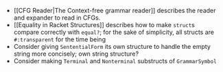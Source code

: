 * [[CFG Reader|The Context-free grammar reader]] describes the reader and expander to read in CFGs.
* [[Equality in Racket Structures]] describes how to make `struct`s compare correctly with `equal?`; for the sake of simplicity, all structs are `#:transparent` for the time being
* Consider giving `SententialForm` its own structure to handle the empty string more concisely; own string structure?
* Consider making `Terminal` and `Nonterminal` substructs of `GrammarSymbol`
